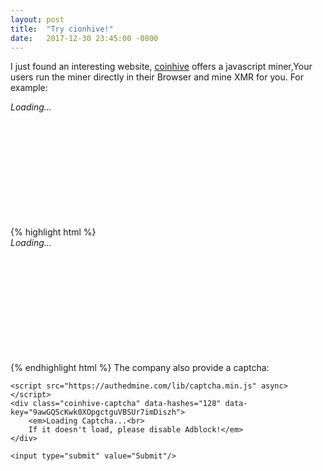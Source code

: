```yaml
---
layout: post
title:  "Try cionhive!"
date:   2017-12-30 23:45:00 -0800
---
```

I just found an interesting website, [coinhive](https://coinhive.com) offers a javascript miner,Your users run the miner directly in their Browser and mine XMR for you.
For example:
<script src="https://authedmine.com/lib/simple-ui.min.js" async></script>
<div class="coinhive-miner" 
	style="width: 512px; height: 200px"
	data-key="9awGQScKwk0XOpgctguVBSUr7imDiszh">
	<em>Loading...</em>
</div>
{% highlight html %}
<script src="https://authedmine.com/lib/simple-ui.min.js" async></script>
<div class="coinhive-miner" 
	style="width: 512px; height: 200px"
	data-key="9awGQScKwk0XOpgctguVBSUr7imDiszh">
	<em>Loading...</em>
</div>
{% endhighlight html %}
The company also provide a captcha:
<form action="?" method="post">
	<!-- other form fields -->

	<script src="https://authedmine.com/lib/captcha.min.js" async></script>
	<div class="coinhive-captcha" data-hashes="128" data-key="9awGQScKwk0XOpgctguVBSUr7imDiszh">
		<em>Loading Captcha...<br>
		If it doesn't load, please disable Adblock!</em>
	</div>

	<input type="submit" value="Submit"/>
</form>
